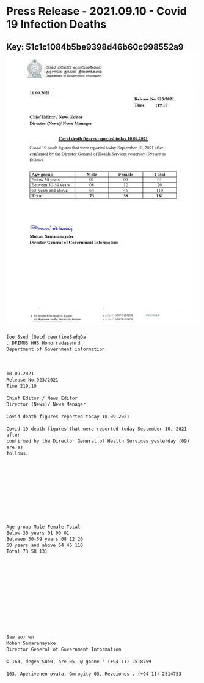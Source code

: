 # Press Release - 2021.09.10 - Covid 19 Infection Deaths 
Key: 51c1c1084b5be9398d46b60c998552a9 
![img](img/51c1c1084b5be9398d46b60c998552a9.jpg)
---
```
[oe Ssed [Oecd ceertioeSadqQa
. DFIMUS HHS Honorradasenrd
Department of Government information

 

10.09.2021
Release No:923/2021
Time 219.10

Chief Editor / News Editor
Director (News)/ News Manager

Covid death figures reported today 10.09.2021

Covid 19 death figures that were reported today September 10, 2021 after
confirmed by the Director General of Health Services yesterday (09) are as
follows.

 

 

 

 

 

Age group Male Female Total
Below 30 years 01 00 01
Between 30-59 years 08 12 20
60 years and above 64 46 110
Total 73 58 131

 

 

 

 

 

 

Saw eo) wn
Mohan Samaranayake
Director General of Government Information

© 163, degen S0e0, ore 05, @ goane ° (+94 11) 2518759

163, Aperivenen ovata, Gmrogity 05, Reveiones . (+94 11) 2514753

 

```
